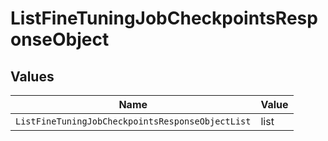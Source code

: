 # ListFineTuningJobCheckpointsResponseObject


## Values

| Name                                             | Value                                            |
| ------------------------------------------------ | ------------------------------------------------ |
| `ListFineTuningJobCheckpointsResponseObjectList` | list                                             |